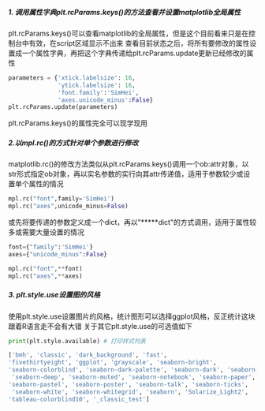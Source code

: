##### 1. 调用属性字典plt.rcParams.keys()的方法查看并设置matplotlib全局属性
plt.rcParams.keys()可以查看matplotlib的全局属性，但是这个目前看来只是在控制台中有效，在script区域显示不出来
查看目前状态之后，将所有要修改的属性设置成一个属性字典，再把这个字典传递给plt.rcParams.update更新已经修改的属性
```Python 
parameters = {'xtick.labelsize': 16,
              'ytick.labelsize': 16,
              'font.family':'SimHei',
              'axes.unicode_minus':False}
plt.rcParams.update(parameters)

```
plt.rcParams.keys()的属性完全可以现学现用

##### 2.以mpl.rc()的方式针对单个参数进行修改
matplotlib.rc()的修改方法类似从plt.rcParams.keys()调用一个ob:attr对象，以str形式指定ob对象，再以实名参数的实行向其attr传递值，适用于参数较少或设置单个属性的情况
``` Python
mpl.rc("font",family='SimHei')
mpl.rc("axes",unicode_minus=False)

```
或先将要传递的参数定义成一个dict，再以"\*****dict"的方式调用，适用于属性较多或需要大量设置的情况
``` Python
font={"family":'SimHei'}
axes={"unicode_minus":False}

mpl.rc("font",**font)
mpl.rc("axes",**axes)

```

##### 3. plt.style.use设置图的风格
使用plt.style.use设置图片的风格，统计图形可以选择ggplot风格，反正统计这块跟着R语言走不会有大错
关于其它plt.style.use的可选值如下
``` Python
print(plt.style.available) # 打印样式列表

['bmh', 'classic', 'dark_background', 'fast', 
'fivethirtyeight', 'ggplot', 'grayscale', 'seaborn-bright', 
'seaborn-colorblind', 'seaborn-dark-palette', 'seaborn-dark', 'seaborn-darkgrid',
 'seaborn-deep', 'seaborn-muted', 'seaborn-notebook', 'seaborn-paper', 
'seaborn-pastel', 'seaborn-poster', 'seaborn-talk', 'seaborn-ticks',
 'seaborn-white', 'seaborn-whitegrid', 'seaborn', 'Solarize_Light2', 
'tableau-colorblind10', '_classic_test']

```